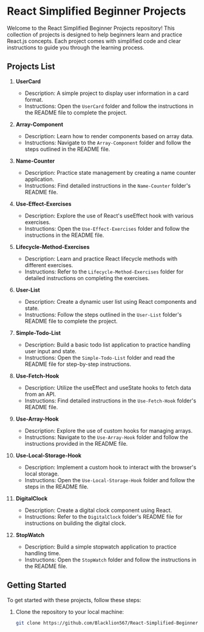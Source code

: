 # React Simplified Beginner Projects

Welcome to the React Simplified Beginner Projects repository! This collection of projects is designed to help beginners learn and practice React.js concepts. Each project comes with simplified code and clear instructions to guide you through the learning process.

## Projects List

1. **UserCard**
   - Description: A simple project to display user information in a card format.
   - Instructions: Open the `UserCard` folder and follow the instructions in the README file to complete the project.

2. **Array-Component**
   - Description: Learn how to render components based on array data.
   - Instructions: Navigate to the `Array-Component` folder and follow the steps outlined in the README file.

3. **Name-Counter**
   - Description: Practice state management by creating a name counter application.
   - Instructions: Find detailed instructions in the `Name-Counter` folder's README file.

4. **Use-Effect-Exercises**
   - Description: Explore the use of React's useEffect hook with various exercises.
   - Instructions: Open the `Use-Effect-Exercises` folder and follow the instructions in the README file.

5. **Lifecycle-Method-Exercises**
   - Description: Learn and practice React lifecycle methods with different exercises.
   - Instructions: Refer to the `Lifecycle-Method-Exercises` folder for detailed instructions on completing the exercises.

6. **User-List**
   - Description: Create a dynamic user list using React components and state.
   - Instructions: Follow the steps outlined in the `User-List` folder's README file to complete the project.

7. **Simple-Todo-List**
   - Description: Build a basic todo list application to practice handling user input and state.
   - Instructions: Open the `Simple-Todo-List` folder and read the README file for step-by-step instructions.

8. **Use-Fetch-Hook**
   - Description: Utilize the useEffect and useState hooks to fetch data from an API.
   - Instructions: Find detailed instructions in the `Use-Fetch-Hook` folder's README file.

9. **Use-Array-Hook**
   - Description: Explore the use of custom hooks for managing arrays.
   - Instructions: Navigate to the `Use-Array-Hook` folder and follow the instructions provided in the README file.

10. **Use-Local-Storage-Hook**
    - Description: Implement a custom hook to interact with the browser's local storage.
    - Instructions: Open the `Use-Local-Storage-Hook` folder and follow the steps in the README file.

11. **DigitalClock**
    - Description: Create a digital clock component using React.
    - Instructions: Refer to the `DigitalClock` folder's README file for instructions on building the digital clock.

12. **StopWatch**
    - Description: Build a simple stopwatch application to practice handling time.
    - Instructions: Open the `StopWatch` folder and follow the instructions in the README file.

## Getting Started

To get started with these projects, follow these steps:

1. Clone the repository to your local machine:

   ```bash
   git clone https://github.com/Blacklion567/React-Simplified-Beginner-Projects.git
